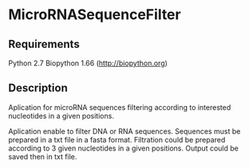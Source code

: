 MicroRNASequenceFilter
======================


Requirements
------------
Python 2.7
Biopython 1.66 (http://biopython.org)


Description
-----------

Aplication for microRNA sequences filtering according to interested nucleotides in a given positions.

Aplication enable to filter DNA or RNA sequences.
Sequences must be prepared in a txt file in a fasta format.
Filtration could be prepared according to 3 given nucleotides in a given positions.
Output could be saved then in txt file.
